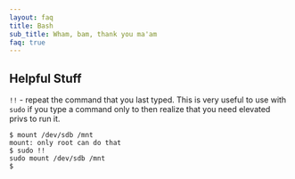 ```yaml
---
layout: faq
title: Bash
sub_title: Wham, bam, thank you ma'am
faq: true
---
```


## Helpful Stuff

`!!` - repeat the command that you last typed.  This is very useful to use with `sudo` if you type a command only to
then realize that you need elevated privs to run it.

```
$ mount /dev/sdb /mnt
mount: only root can do that
$ sudo !!
sudo mount /dev/sdb /mnt
$
```
